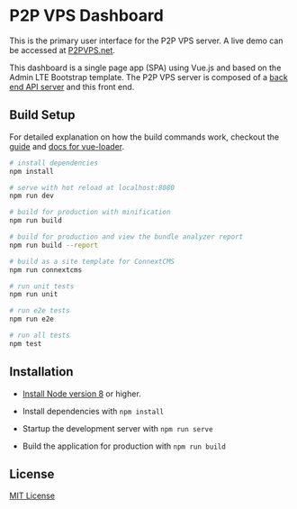 # P2P VPS Dashboard
This is the primary user interface for the P2P VPS server. A live demo can be accessed at [P2PVPS.net](https://p2pvps.net).

This dashboard is a single page app (SPA) using Vue.js and based on the Admin LTE Bootstrap template.
The P2P VPS server is composed of a [back end API server](https://github.com/P2PVPS/p2pvps-server2)
and this front end.

## Build Setup
For detailed explanation on how the build commands work, checkout the [guide](http://vuejs-templates.github.io/webpack/) and [docs for vue-loader](http://vuejs.github.io/vue-loader).

``` bash
# install dependencies
npm install

# serve with hot reload at localhost:8080
npm run dev

# build for production with minification
npm run build

# build for production and view the bundle analyzer report
npm run build --report

# build as a site template for ConnextCMS
npm run connextcms

# run unit tests
npm run unit

# run e2e tests
npm run e2e

# run all tests
npm test
```

## Installation

* [Install Node version 8](https://nodejs.org/en/download/package-manager/)
or higher.

* Install dependencies with `npm install`

* Startup the development server with `npm run serve`

* Build the application for production with `npm run build`


## License
[MIT License](LICENSE.md)
